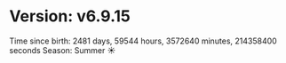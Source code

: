 # Version: v6.9.15
Time since birth: 2481 days, 59544 hours, 3572640 minutes, 214358400 seconds
Season: Summer ☀️
